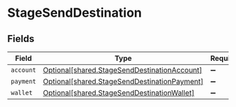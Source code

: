 # StageSendDestination


## Fields

| Field                                                                                              | Type                                                                                               | Required                                                                                           | Description                                                                                        |
| -------------------------------------------------------------------------------------------------- | -------------------------------------------------------------------------------------------------- | -------------------------------------------------------------------------------------------------- | -------------------------------------------------------------------------------------------------- |
| `account`                                                                                          | [Optional[shared.StageSendDestinationAccount]](../../models/shared/stagesenddestinationaccount.md) | :heavy_minus_sign:                                                                                 | N/A                                                                                                |
| `payment`                                                                                          | [Optional[shared.StageSendDestinationPayment]](../../models/shared/stagesenddestinationpayment.md) | :heavy_minus_sign:                                                                                 | N/A                                                                                                |
| `wallet`                                                                                           | [Optional[shared.StageSendDestinationWallet]](../../models/shared/stagesenddestinationwallet.md)   | :heavy_minus_sign:                                                                                 | N/A                                                                                                |